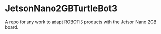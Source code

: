 # JetsonNano2GBTurtleBot3
A repo for any work to adapt ROBOTIS products with the Jetson Nano 2GB board.
